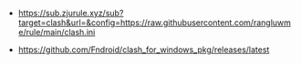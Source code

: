 - https://sub.zjurule.xyz/sub?target=clash&url=&config=https://raw.githubusercontent.com/rangluwme/rule/main/clash.ini

- https://github.com/Fndroid/clash_for_windows_pkg/releases/latest

